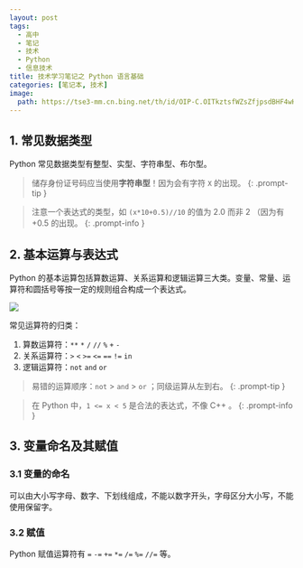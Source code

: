 ```yaml
---
layout: post
tags:
  - 高中
  - 笔记
  - 技术
  - Python
  - 信息技术
title: 技术学习笔记之 Python 语言基础
categories: [笔记本, 技术]
image:
  path: https://tse3-mm.cn.bing.net/th/id/OIP-C.OITkztsfWZsZfjpsdBHF4wHaHa
---
```


## 1. 常见数据类型
Python 常见数据类型有整型、实型、字符串型、布尔型。

> 储存身份证号码应当使用**字符串型**！因为会有字符 `X` 的出现。
{: .prompt-tip }

> 注意一个表达式的类型，如 `(x*10+0.5)//10` 的值为 $2.0$ 而非 $2$ （因为有 $+0.5$ 的出现。
{: .prompt-info }

## 2. 基本运算与表达式
Python 的基本运算包括算数运算、关系运算和逻辑运算三大类。变量、常量、运算符和圆括号等按一定的规则组合构成一个表达式。

![](https://xhfs0.ztytech.com/CA107011/770d9ef3fc0344e9aacaaea5c32fdc8b.jpg)

常见运算符的归类：

1. 算数运算符：`**` `*` `/` `//` `%` `+` `-`
2. 关系运算符：`>` `<` `>=` `<=` `==` `!=` `in`
3. 逻辑运算符：`not` `and` `or`

> 易错的运算顺序：`not` > `and` > `or` ；同级运算从左到右。
{: .prompt-tip }

> 在 Python 中，`1 <= x < 5` 是合法的表达式，不像 C++ 。
{: .prompt-info }

## 3. 变量命名及其赋值

### 3.1 变量的命名

可以由大小写字母、数字、下划线组成，不能以数字开头，字母区分大小写，不能使用保留字。

### 3.2 赋值

Python 赋值运算符有 `=` `-=` `+=` `*=` `/=` `%=` `//=` 等。